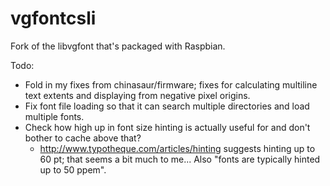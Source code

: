 vgfontcsli
==========

Fork of the libvgfont that's packaged with Raspbian.

Todo:
* Fold in my fixes from chinasaur/firmware; fixes for calculating multiline text extents and displaying from negative pixel origins.
* Fix font file loading so that it can search multiple directories and load multiple fonts.
* Check how high up in font size hinting is actually useful for and don't bother to cache above that?
  * http://www.typotheque.com/articles/hinting suggests hinting up to 60 pt; that seems a bit much to me...  Also "fonts are typically hinted up to 50 ppem".